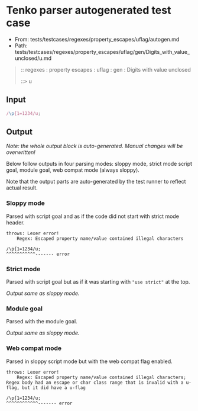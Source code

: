 # Tenko parser autogenerated test case

- From: tests/testcases/regexes/property_escapes/uflag/autogen.md
- Path: tests/testcases/regexes/property_escapes/uflag/gen/Digits_with_value_unclosed/u.md

> :: regexes : property escapes : uflag : gen : Digits with value unclosed
>
> ::> u

## Input


`````js
/\p{1=1234/u;
`````

## Output

_Note: the whole output block is auto-generated. Manual changes will be overwritten!_

Below follow outputs in four parsing modes: sloppy mode, strict mode script goal, module goal, web compat mode (always sloppy).

Note that the output parts are auto-generated by the test runner to reflect actual result.

### Sloppy mode

Parsed with script goal and as if the code did not start with strict mode header.

`````
throws: Lexer error!
    Regex: Escaped property name/value contained illegal characters

/\p{1=1234/u;
^^^^^^^^^^^------- error
`````

### Strict mode

Parsed with script goal but as if it was starting with `"use strict"` at the top.

_Output same as sloppy mode._

### Module goal

Parsed with the module goal.

_Output same as sloppy mode._

### Web compat mode

Parsed in sloppy script mode but with the web compat flag enabled.

`````
throws: Lexer error!
    Regex: Escaped property name/value contained illegal characters; Regex body had an escape or char class range that is invalid with a u-flag, but it did have a u-flag

/\p{1=1234/u;
^^^^^^^^^^^^------- error
`````

